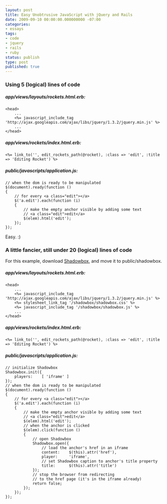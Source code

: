 ```yaml
---
layout: post
title: Easy Unobtrusive JavaScript with jQuery and Rails
date: 2009-09-10 00:00:00.000000000 -07:00
categories:
- essays
tags:
- code
- jquery
- rails
- ruby
status: publish
type: post
published: true
---
```

### Using 5 (logical) lines of code
##### app/views/layouts/rockets.html.erb:
    <head>
        ...
        <%= javascript_include_tag 'http://ajax.googleapis.com/ajax/libs/jquery/1.3.2/jquery.min.js' %>
        ...
    </head>
##### app/views/rockets/index.html.erb:
    <%= link_to('', edit_rockets_path(@rocket), :class => 'edit', :title => 'Editing Rocket') %>
##### public/javascripts/application.js:
    // when the dom is ready to be manipulated
    $(document).ready(function ()
    {
        // for every <a class="edit"></a>
        $('a.edit').each(function (i)
        {
            // make the empty anchor visible by adding some text
            // <a class="edit">edit</a>
        	$(elem).html('edit');
        });
    });
Easy. :)
### A little fancier, still under 20 (logical) lines of code
For this example, download [Shadowbox](http://www.shadowbox-js.com/), and move it to public/shadowbox.
##### app/views/layouts/rockets.html.erb:
    <head>
        ...
        <%= javascript_include_tag 'http://ajax.googleapis.com/ajax/libs/jquery/1.3.2/jquery.min.js' %>
        <%= stylesheet_link_tag '/shadowbox/shadowbox.css' %>
        <%= javascript_include_tag '/shadowbox/shadowbox.js' %>
        ...
    </head>
##### app/views/rockets/index.html.erb:
    <%= link_to('', edit_rockets_path(@rocket), :class => 'edit', :title => 'Editing Rocket') %>
##### public/javascripts/application.js:
    // initialize Shadowbox
    Shadowbox.init({
    	players: 	[ 'iframe' ]
    });
    // when the dom is ready to be manipulated
    $(document).ready(function ()
    {
        // for every <a class="edit"></a>
        $('a.edit').each(function (i)
        {
            // make the empty anchor visible by adding some text
            // <a class="edit">edit</a>
        	$(elem).html('edit');
        	// when the anchor is clicked
        	$(elem).click(function ()
        	{
                // open Shadowbox
                Shadowbox.open({
                    // load the anchor's href in an iframe
                    content:    $(this).attr('href'),
                    player:     'iframe',
                    // set Shadowbox caption to anchor's title property
                    title:      $(this).attr('title')
                });
                // stop the browser from redirecting
                // to the href page (it's in the iframe already)
        		return false;
        	});
        });
    });
